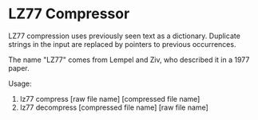 # LZ77 Compressor
LZ77 compression uses previously seen text as a dictionary. Duplicate strings in the input
are replaced by pointers to previous occurrences. 

The name "LZ77" comes from Lempel and Ziv, who described it in a 1977 paper.

Usage: 
1) lz77 compress [raw file name] [compressed file name]
2) lz77 decompress [compressed file name] [raw file name]
